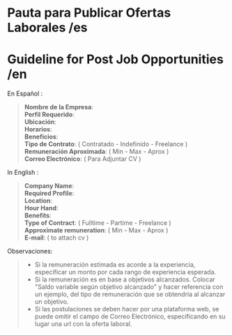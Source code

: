 # Pauta para Publicar Ofertas Laborales /es
# Guideline for Post Job Opportunities /en 

En Español : 
>**Nombre de la Empresa**:                                                                                                      
>**Perfil Requerido**:                                                                                                          
>**Ubicación**:                                                                                                                 
>**Horarios**:                                                                                                                  
>**Beneficios**:                                                                                                                
>**Tipo de Contrato**: ( Contratado - Indefinido - Freelance )                                                                       
>**Remuneración Aproximada**: ( Min - Max - Aprox )                                                                             
>**Correo Electrónico**: ( Para Adjuntar CV )                                                                                   

In English : 
>**Company Name**:                                                                                                      
>**Required Profile**:                                                                                                          
>**Location**:                                                                                                                 
>**Hour Hand**:                                                                                                                  
>**Benefits**:                                                                                                                
>**Type of Contract**: ( Fulltime - Partime - Freelance )                                                                       
>**Approximate remuneration**: ( Min - Max - Aprox )                                                                             
>**E-mail**: ( to attach cv )

Observaciones:
> * Si la remuneración estimada es acorde a la experiencia, especificar un monto por cada rango de experiencia esperada.
> * Si la remuneración es en base a objetivos alcanzados. Colocar "Saldo variable según objetivo alcanzado" y hacer referencia con un ejemplo, del tipo de remuneración que se obtendría al alcanzar un objetivo.
> * Si las postulaciones se deben hacer por una plataforma web, se puede omitir el campo de Correo Electrónico, especificando en su lugar una url con la oferta laboral.
